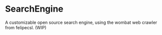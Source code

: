 # SearchEngine
A customizable open source search engine, using the wombat web crawler from felipecsl. (WIP)
